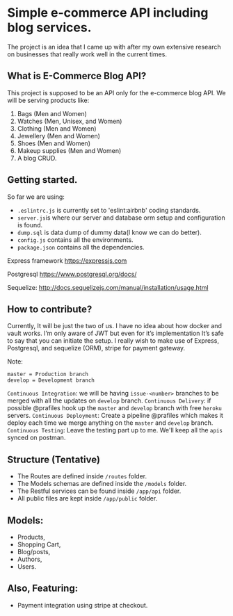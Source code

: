 # Simple e-commerce API including blog services.
The project is an idea that I came up with after my own extensive research on businesses that really work well in the current times.

## What is E-Commerce Blog API?
This project is supposed to be an API only for the e-commerce blog API.
We will be serving products like:
1. Bags (Men and Women)
2. Watches (Men, Unisex, and Women)
3. Clothing (Men and Women)
4. Jewellery (Men and Women)
5. Shoes (Men and Women)
6. Makeup supplies (Men and Women)
7. A blog CRUD.

## Getting started.

So far we are using:

- `.eslintrc.js` is currently set to 'eslint:airbnb' coding standards.
- `server.js`is where our server and database orm setup and configuration is found.
- `dump.sql` is data dump of dummy data(I know we can do better).
- `config.js` contains all the environments.
- `package.json` contains all the dependencies.

Express framework
https://expressjs.com

Postgresql
https://www.postgresql.org/docs/

Sequelize:
http://docs.sequelizejs.com/manual/installation/usage.html


## How to contribute?
Currently, It will be just the two of us. I have no idea about how docker and vault works. I’m only aware of JWT but even for it’s implementation It’s safe to say that you can initiate the setup. I really wish to make use of Express, Postgresql, and sequelize (ORM), stripe for payment gateway.

Note:
```
master = Production branch
develop = Development branch
```
`Continuous Integration`: we will be having `issue-<number>` branches to be merged with all the updates on `develop` branch.
`Continuous Delivery`: if possible @prafiles hook up the `master` and `develop` branch with free `heroku` servers.
`Continuous Deployment`: Create a pipeline @prafiles which makes it deploy each time we merge anything on the `master` and `develop` branch.
`Continuous Testing`: Leave the testing part up to me. We'll keep all the `apis` synced on postman.


## Structure (Tentative)
- The Routes are defined inside `/routes` folder.
- The Models schemas are defined inside the `/models` folder.
- The Restful services can be found inside `/app/api` folder.
- All public files are kept inside `/app/public` folder.

## Models:
- Products,
- Shopping Cart,
- Blog/posts,
- Authors,
- Users.

## Also, Featuring:
- Payment integration using stripe at checkout.
